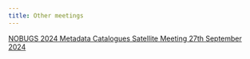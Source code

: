 ```yaml
---
title: Other meetings
---
```


[NOBUGS 2024 Metadata Catalogues Satellite Meeting 27th September 2024](/collaboration/communication/other-meetings/nobugs2024/ "NOBUGS 2024")
